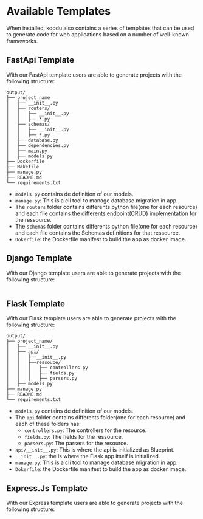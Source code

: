# Available Templates

When installed, koodu also contains a series of templates that can be used to generate code for web applications based on a number of well-known frameworks.

## FastApi Template

With our FastApi template users are able to generate projects with the following structure:

```
output/
├── project_name
│   ├── __init__.py
│   ├── routers/
│   │   ├── __init__.py
│   │   ├── *.py
│   ├── schemas/
│   │   ├── __init__.py
│   │   ├── *.py
│   ├── database.py
│   ├── dependencies.py
│   ├── main.py
│   ├── models.py
├── Dockerfile
├── Makefile
├── manage.py
├── README.md
└── requirements.txt
```

* `models.py` contains de definition of our models.
* `manage.py`: This is a cli tool to manage database migration in app.
* The `routers` folder contains differents python file(one for each resource) and each file contains the differents endpoint(CRUD) implementation for the ressource.
* The `schemas` folder contains differents python file(one for each resource) and each file contains the Schemas definitions for that ressource.
* `Dokerfile`: the Dockerfile manifest to build the app as docker image.

## Django Template

With our Django template users are able to generate projects with the following structure:

```

```

## Flask Template

With our Flask template users are able to generate projects with the following structure:

```
output/
├── project_name/
│   ├── __init__.py
│   ├── api/
│   │   ├──__init__.py
│   │   ├──ressouce/
│   │   │   ├── controllers.py
│   │   │   ├── fields.py
│   │   │   ├── parsers.py
│   ├── models.py
├── manage.py
├── README.md
└── requirements.txt
```

* `models.py` contains de definition of our models.
* The `api` folder contains differents folder(one for each resource) and each of these folders has:
    * `controllers.py`: The controllers for the resource.
    * `fields.py`: The fields for the ressource.
    * `parsers.py`: The parsers for the resource.
* `api/__init__.py`: This is where the api is initialized as Blueprint.
* `__init__.py`: the is where the Flask app itself is initialized.
* `manage.py`: This is a cli tool to manage database migration in app.
* `Dokerfile`: the Dockerfile manifest to build the app as docker image.


## Express.Js Template

With our Express template users are able to generate projects with the following structure:

```

```
